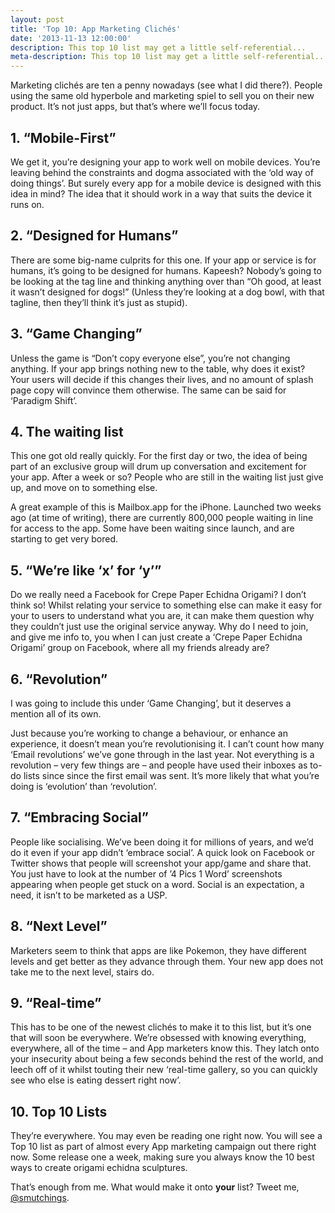 ```yaml
---
layout: post
title: 'Top 10: App Marketing Clichés'
date: '2013-11-13 12:00:00'
description: This top 10 list may get a little self-referential...
meta-description: This top 10 list may get a little self-referential...
---
```


Marketing clichés are ten a penny nowadays (see what I did there?). People using the same old hyperbole and marketing spiel to sell you on their new product. It’s not just apps, but that’s where we’ll focus today.

## 1. “Mobile-First”

We get it, you’re designing your app to work well on mobile devices. You’re leaving behind the constraints and dogma associated with the ‘old way of doing things’. But surely every app for a mobile device is designed with this idea in mind? The idea that it should work in a way that suits the device it runs on.

## 2. “Designed for Humans”

There are some big-name culprits for this one. If your app or service is for humans, it’s going to be designed for humans. Kapeesh? Nobody’s going to be looking at the tag line and thinking anything over than “Oh good, at least it wasn’t designed for dogs!” (Unless they’re looking at a dog bowl, with that tagline, then they’ll think it’s just as stupid).

## 3. “Game Changing”

Unless the game is “Don’t copy everyone else”, you’re not changing anything. If your app brings nothing new to the table, why does it exist? Your users will decide if this changes their lives, and no amount of splash page copy will convince them otherwise. The same can be said for ‘Paradigm Shift’.

## 4. The waiting list

This one got old really quickly. For the first day or two, the idea of being part of an exclusive group will drum up conversation and excitement for your app. After a week or so? People who are still in the waiting list just give up, and move on to something else.

A great example of this is Mailbox.app for the iPhone. Launched two weeks ago (at time of writing), there are currently 800,000 people waiting in line for access to the app. Some have been waiting since launch, and are starting to get very bored.

## 5. “We’re like ‘x’ for ‘y’”

Do we really need a Facebook for Crepe Paper Echidna Origami? I don’t think so! Whilst relating your service to something else can make it easy for your to users to understand what you are, it can make them question why they couldn’t just use the original service anyway. Why do I need to join, and give me info to, you when I can just create a ‘Crepe Paper Echidna Origami’ group on Facebook, where all my friends already are?

## 6. “Revolution”

I was going to include this under ‘Game Changing’, but it deserves a mention all of its own.

Just because you’re working to change a behaviour, or enhance an experience, it doesn’t mean you’re revolutionising it. I can’t count how many ‘Email revolutions’ we’ve gone through in the last year. Not everything is a revolution – very few things are – and people have used their inboxes as to-do lists since since the first email was sent. It’s more likely that what you’re doing is ‘evolution’ than ‘revolution’.

## 7. “Embracing Social”

People like socialising. We’ve been doing it for millions of years, and we’d do it even if your app didn’t ‘embrace social’. A quick look on Facebook or Twitter shows that people will screenshot your app/game and share that. You just have to look at the number of ’4 Pics 1 Word’ screenshots appearing when people get stuck on a word. Social is an expectation, a need, it isn’t to be marketed as a USP.

## 8. “Next Level”

Marketers seem to think that apps are like Pokemon, they have different levels and get better as they advance through them. Your new app does not take me to the next level, stairs do.

## 9. “Real-time”

This has to be one of the newest clichés to make it to this list, but it’s one that will soon be everywhere. We’re obsessed with knowing everything, everywhere, all of the time – and App marketers know this. They latch onto your insecurity about being a few seconds behind the rest of the world, and leech off of it whilst touting their new ‘real-time gallery, so you can quickly see who else is eating dessert right now’.

## 10. Top 10 Lists

They’re everywhere. You may even be reading one right now. You will see a Top 10 list as part of almost every App marketing campaign out there right now. Some release one a week, making sure you always know the 10 best ways to create origami echidna sculptures.

That’s enough from me. What would make it onto **your** list? Tweet me, [@smutchings](http://twitter.com/Smutchings).